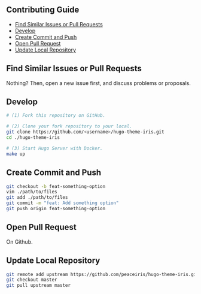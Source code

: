 ## Contributing Guide

<!-- START doctoc generated TOC please keep comment here to allow auto update -->
<!-- DON'T EDIT THIS SECTION, INSTEAD RE-RUN doctoc TO UPDATE -->


- [Find Similar Issues or Pull Requests](#find-similar-issues-or-pull-requests)
- [Develop](#develop)
- [Create Commit and Push](#create-commit-and-push)
- [Open Pull Request](#open-pull-request)
- [Update Local Repository](#update-local-repository)

<!-- END doctoc generated TOC please keep comment here to allow auto update -->



## Find Similar Issues or Pull Requests

Nothing? Then, open a new issue first, and discuss problems or proposals.



## Develop

```sh
# (1) Fork this repository on GitHub.

# (2) Clone your fork repository to your local.
git clone https://github.com/<username>/hugo-theme-iris.git
cd ./hugo-theme-iris

# (3) Start Hugo Server with Docker.
make up
```



## Create Commit and Push

```sh
git checkout -b feat-something-option
vim ./path/to/files
git add ./path/to/files
git commit -m "feat: Add something option"
git push origin feat-something-option
```



## Open Pull Request

On Github.



## Update Local Repository

```sh
git remote add upstream https://github.com/peaceiris/hugo-theme-iris.git
git checkout master
git pull upstream master
```
